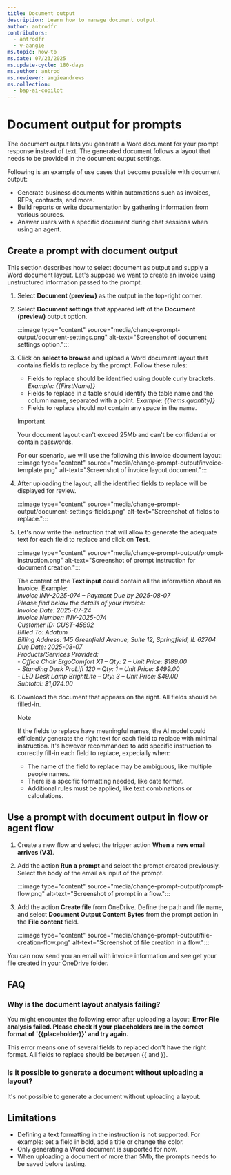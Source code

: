 ```yaml
---
title: Document output
description: Learn how to manage document output.
author: antrodfr
contributors:
  - antrodfr
  - v-aangie
ms.topic: how-to
ms.date: 07/23/2025
ms.update-cycle: 180-days
ms.author: antrod
ms.reviewer: angieandrews
ms.collection: 
  - bap-ai-copilot
---
```


# Document output for prompts

The document output lets you generate a Word document for your prompt response instead of text. The generated document follows a layout that needs to be provided in the document output settings.

Following is an example of use cases that become possible with document output:

- Generate business documents within automations such as invoices, RFPs, contracts, and more.
- Build reports or write documentation by gathering information from various sources.
- Answer users with a specific document during chat sessions when using an agent.


## Create a prompt with document output

This section describes how to select document as output and supply a Word document layout. 
Let's suppose we want to create an invoice using unstructured information passed to the prompt.

1. Select **Document (preview)** as the output in the top-right corner.
2. Select **Document settings** that appeared left of the **Document (preview)** output option.
   
    :::image type="content" source="media/change-prompt-output/document-settings.png" alt-text="Screenshot of document settings option.":::

3. Click on **select to browse** and upload a Word document layout that contains fields to replace by the prompt. Follow these rules:
    - Fields to replace should be identified using double curly brackets. _Example: {{FirstName}}_
    - Fields to replace in a table should identify the table name and the column name, separated with a point. _Example: {{items.quantity}}_
    - Fields to replace should not contain any space in the name.
  
    > [!IMPORTANT]
    > Your document layout can't exceed 25Mb and can't be confidential or contain passwords.

    For our scenario, we will use the following this invoice document layout:
    :::image type="content" source="media/change-prompt-output/invoice-template.png" alt-text="Screenshot of invoice layout document.":::


4. After uploading the layout, all the identified fields to replace will be displayed for review.

    :::image type="content" source="media/change-prompt-output/document-settings-fields.png" alt-text="Screenshot of fields to replace.":::

5. Let's now write the instruction that will allow to generate the adequate text for each field to replace and click on **Test**.

    :::image type="content" source="media/change-prompt-output/prompt-instruction.png" alt-text="Screenshot of prompt instruction for document creation.":::

    The content of the **Text input** could contain all the information about an Invoice. Example:  
         _Invoice INV-2025-074 – Payment Due by 2025-08-07  
         Please find below the details of your invoice:  
         Invoice Date: 2025-07-24  
         Invoice Number: INV-2025-074  
         Customer ID: CUST-45892  
         Billed To: Adatum  
         Billing Address: 145 Greenfield Avenue, Suite 12, Springfield, IL 62704  
         Due Date: 2025-08-07  
         Products/Services Provided:  
         - Office Chair ErgoComfort X1 – Qty: 2 – Unit Price: $189.00  
         - Standing Desk ProLift 120 – Qty: 1 – Unit Price: $499.00  
         - LED Desk Lamp BrightLite – Qty: 3 – Unit Price: $49.00  
         Subtotal: $1,024.00_

7. Download the document that appears on the right. All fields should be filled-in.

    > [!NOTE]
    > If the fields to replace have meaningful names, the AI model could efficiently generate the right text for each field to replace with minimal instruction. It's however recommanded to add specific instruction to correctly fill-in each field to replace, expecially when:
    >  - The name of the field to replace may be ambiguous, like multiple people names.
    >  - There is a specific formatting needed, like date format.
    >  - Additional rules must be applied, like text combinations or calculations.

## Use a prompt with document output in flow or agent flow

1. Create a new flow and select the trigger action **When a new email arrives (V3)**.
1. Add the action **Run a prompt** and select the prompt created previously. Select the body of the email as input of the prompt.
   
   :::image type="content" source="media/change-prompt-output/prompt-flow.png" alt-text="Screenshot of prompt in a flow.":::

1. Add the action **Create file** from OneDrive. Define the path and file name, and select **Document Output Content Bytes** from the prompt action in the **File content** field.

   :::image type="content" source="media/change-prompt-output/file-creation-flow.png" alt-text="Screenshot of file creation in a flow.":::

You can now send you an email with invoice information and see get your file created in your OneDrive folder.

## FAQ

### Why is the document layout analysis failing?

You might encounter the following error after uploading a layout: **Error File analysis failed. Please check if your placeholders are in the correct format of '{{placeholder}}' and try again.**

This error means one of several fields to replaced don't have the right format. All fields to replace should be between {{ and }}.

### Is it possible to generate a document without uploading a layout?

It's not possible to generate a document without uploading a layout.


## Limitations

- Defining a text formatting in the instruction is not supported. For example: set a field in bold, add a title or change the color.
- Only generating a Word document is supported for now.
- When uploading a document of more than 5Mb, the prompts needs to be saved before testing.


